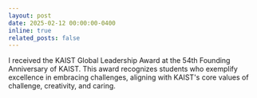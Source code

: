 ```yaml
---
layout: post
date: 2025-02-12 00:00:00-0400
inline: true
related_posts: false
---
```


I received the KAIST Global Leadership Award at the 54th Founding Anniversary of KAIST. This award recognizes students who exemplify excellence in embracing challenges, aligning with KAIST's core values of challenge, creativity, and caring.